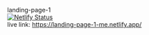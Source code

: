 landing-page-1
<br>
[![Netlify Status](https://api.netlify.com/api/v1/badges/ea423a1b-07f6-479f-918b-6ab00869fe84/deploy-status)](https://app.netlify.com/sites/landing-page-1-me/deploys)
<br>
live link: https://landing-page-1-me.netlify.app/
